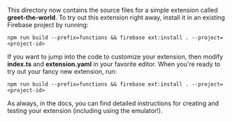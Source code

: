 This directory now contains the source files for a simple extension called **greet-the-world**. To try out this extension right away, install it in an existing Firebase project by running:

`npm run build --prefix=functions && firebase ext:install . --project=<project-id>`

If you want to jump into the code to customize your extension, then modify **index.ts** and **extension.yaml** in your favorite editor. When you're ready to try out your fancy new extension, run:

`npm run build --prefix=functions && firebase ext:install . --project=<project-id>`

As always, in the docs, you can find detailed instructions for creating and testing your extension (including using the emulator!).
